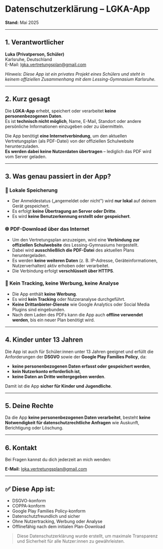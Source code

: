 # Datenschutzerklärung – LGKA-App  
**Stand:** Mai 2025  

---

## 1. Verantwortlicher

**Luka (Privatperson, Schüler)**  
Karlsruhe, Deutschland  
E-Mail: lgka.vertretungsplan@gmail.com  

*Hinweis: Diese App ist ein privates Projekt eines Schülers und steht in keinem offiziellen Zusammenhang mit dem Lessing-Gymnasium Karlsruhe.*

---

## 2. Kurz gesagt

Die **LGKA-App** erhebt, speichert oder verarbeitet **keine personenbezogenen Daten**.  
Es ist **technisch nicht möglich**, Name, E-Mail, Standort oder andere persönliche Informationen einzugeben oder zu übermitteln.  

Die App benötigt **eine Internetverbindung**, um den aktuellen Vertretungsplan (als PDF-Datei) von der offiziellen Schulwebsite herunterzuladen.  
**Es werden dabei keine Nutzerdaten übertragen** – lediglich das PDF wird vom Server geladen.  

---

## 3. Was genau passiert in der App?

### 🔐 Lokale Speicherung
- Der Anmeldestatus („angemeldet oder nicht") wird **nur lokal** auf deinem Gerät gespeichert.
- Es erfolgt **keine Übertragung an Server oder Dritte**.
- Es wird **keine Benutzerkennung erstellt oder gespeichert**.

### 🌐 PDF-Download über das Internet
- Um den Vertretungsplan anzuzeigen, wird eine **Verbindung zur offiziellen Schulwebsite** des Lessing-Gymnasiums hergestellt.
- Dabei wird **ausschließlich die PDF-Datei** des aktuellen Plans heruntergeladen.
- Es werden **keine weiteren Daten** (z. B. IP-Adresse, Geräteinformationen, Nutzerverhalten) aktiv erhoben oder verarbeitet.
- Die Verbindung erfolgt **verschlüsselt über HTTPS**.

### 🚫 Kein Tracking, keine Werbung, keine Analyse
- Die App enthält **keine Werbung**.
- Es wird **kein Tracking** oder Nutzeranalyse durchgeführt.
- **Keine Drittanbieter-Dienste** wie Google Analytics oder Social Media Plugins sind eingebunden.
- Nach dem Laden des PDFs kann die App auch **offline verwendet werden**, bis ein neuer Plan benötigt wird.

---

## 4. Kinder unter 13 Jahren

Die App ist auch für Schüler:innen unter 13 Jahren geeignet und erfüllt die Anforderungen der **DSGVO** sowie der **Google Play Families Policy**, da:

- **keine personenbezogenen Daten erfasst oder gespeichert werden**,
- **kein Nutzerkonto erforderlich ist**,
- **keine Daten an Dritte weitergegeben werden**.

Damit ist die App **sicher für Kinder und Jugendliche**.

---

## 5. Deine Rechte

Da die App **keine personenbezogenen Daten verarbeitet**, besteht **keine Notwendigkeit für datenschutzrechtliche Anfragen** wie Auskunft, Berichtigung oder Löschung.

---

## 6. Kontakt

Bei Fragen kannst du dich jederzeit an mich wenden:

**E-Mail:** lgka.vertretungsplan@gmail.com

---

## ✅ Diese App ist:

- DSGVO-konform  
- COPPA-konform  
- Google Play Families Policy-konform  
- Datenschutzfreundlich und sicher  
- Ohne Nutzertracking, Werbung oder Analyse  
- Offlinefähig nach dem initialen Plan-Download  

> Diese Datenschutzerklärung wurde erstellt, um maximale Transparenz und Sicherheit für alle Nutzer:innen zu gewährleisten. 